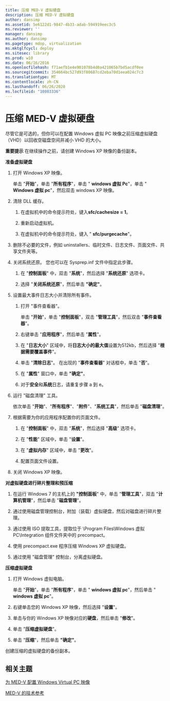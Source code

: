 ```yaml
---
title: 压缩 MED-V 虚拟硬盘
description: 压缩 MED-V 虚拟硬盘
author: dansimp
ms.assetid: 5e6122d1-9847-4b33-adab-594919eec3c5
ms.reviewer: ''
manager: dansimp
ms.author: dansimp
ms.pagetype: mdop, virtualization
ms.mktglfcycl: deploy
ms.sitesec: library
ms.prod: w10
ms.date: 06/16/2016
ms.openlocfilehash: f71aefb1e4e901078b4d0a421065b7bd5acdf0ee
ms.sourcegitcommit: 354664bc527d93f80687cd2eba70d1eea024c7c3
ms.translationtype: MT
ms.contentlocale: zh-CN
ms.lasthandoff: 06/26/2020
ms.locfileid: "10803336"
---
```

# 压缩 MED-V 虚拟硬盘


尽管它是可选的，但你可以在配置 Windows 虚拟 PC 映像之前压缩虚拟硬盘（VHD）以回收空磁盘空间并减小 VHD 的大小。

**重要提示** 在继续操作之前，请创建 Windows XP 映像的备份副本。

 

**准备虚拟硬盘**

1.  打开 Windows XP 映像。

    单击 "**开始**"，单击 "**所有程序**"，单击 " **windows 虚拟 Pc**"，单击 " **Windows 虚拟 pc**"，然后双击 windows XP 映像。

2.  清除 DLL 缓存。

    1.  在虚拟机中的命令提示符处，键入**sfc/cachesize = 1**。

    2.  重新启动虚拟机。

    3.  在虚拟机中的命令提示符处，键入 " **sfc/purgecache**"。

3.  删除不必要的文件，例如 uninstallers、临时文件、日志文件、页面文件、共享文件夹等。

4.  关闭系统还原。 您也可以在 Sysprep.inf 文件中指定此步骤。

    1.  在 "**控制面板**" 中，双击 "**系统**"，然后选择 "**系统还原**" 选项卡。

    2.  选择 "**关闭系统还原**"，然后单击 **"确定"**。

5.  设置最大事件日志大小并清除所有事件。

    1.  打开 "事件查看器"。

        单击 "**开始**"，单击 "**控制面板**"，双击 "**管理工具**"，然后双击 "**事件查看器**"。

    2.  右键单击 "**应用程序**"，然后单击 "**属性**"。

    3.  在 "**日志大小**" 区域中，将**日志大小的最大值**设置为512kb，然后选择 "**根据需要覆盖事件**"。

    4.  单击 "**清除日志**"。 在出现的 "**事件查看器**" 对话框中，单击 "**否**"。

    5.  在 "**属性**" 窗口中，单击 **"确定"**。

    6.  对于**安全**和**系统**日志，请重复步骤 a 到 e。

6.  运行 "磁盘清理" 工具。

    依次单击 "**开始**"、"**所有程序**"、"**附件**"、"**系统工具**"，然后单击 "**磁盘清理**"。

7.  根据需要为你的应用程序配置你的页面文件。

    1.  在 "**控制面板**" 中，双击 "**系统**"，然后选择 "**高级**" 选项卡。

    2.  在 "**性能**" 区域中，单击 "**设置**"。

    3.  在 "**虚拟内存**" 区域中，单击 "**更改**"。

    4.  配置页面文件设置。

8.  关闭 Windows XP 映像。

**对虚拟硬盘进行碎片整理和预压缩**

1.  在运行 Windows 7 的主机上的 **"控制面板**" 中，单击 "**管理工具**"，双击 "**计算机管理**"，然后单击 "**磁盘管理**"。

2.  通过使用磁盘管理控制台，附加（装载）虚拟硬盘，然后对磁盘进行碎片整理。

3.  通过使用 ISO 提取工具，提取位于 \\Program Files\\Windows 虚拟 PC\\Integration 组件文件夹中的 precompact。

4.  使用 precompact.exe 程序压缩 Windows XP 虚拟硬盘。

5.  通过使用 "磁盘管理" 控制台，分离虚拟硬盘。

**压缩虚拟硬盘**

1.  打开 Windows 虚拟电脑。

    单击 "**开始**"，单击 "**所有程序**"，单击 " **windows 虚拟 pc**"，然后单击 " **windows 虚拟 pc**"。

2.  右键单击您的 Windows XP 映像，然后选择 "**设置**"。

3.  单击与你的 Windows XP 映像对应的**硬盘**，然后单击 "**修改**"。

4.  单击 "**压缩虚拟硬盘**"。

5.  单击 "**压缩**"，然后单击 **"确定"**。

创建压缩的虚拟硬盘的备份副本。

## 相关主题


[为 MED-V 配置 Windows Virtual PC 映像](configuring-a-windows-virtual-pc-image-for-med-v.md)

[MED-V 的技术参考](technical-reference-for-med-v.md)

 

 





